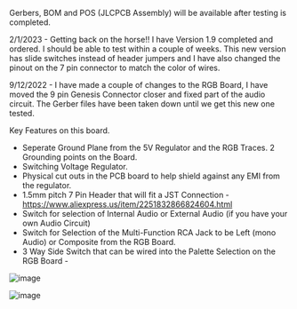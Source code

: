 Gerbers, BOM and POS (JLCPCB Assembly) will be available after testing is completed.

2/1/2023 - Getting back on the horse!!  I have Version 1.9 completed and ordered. I should be able to test within a couple of weeks.
This new version has slide switches instead of header jumpers and I have also changed the pinout on the 7 pin connector to match the color of wires.

9/12/2022 - I have made a couple of changes to the RGB Board, I have moved the 9 pin Genesis Connector closer and fixed part of the audio circuit.
The Gerber files have been taken down until we get this new one tested.

Key Features on this board.
- Seperate Ground Plane from the 5V Regulator and the RGB Traces.  2 Grounding points on the Board. 
- Switching Voltage Regulator. 
- Physical cut outs in the PCB board to help shield against any EMI from the regulator.
- 1.5mm pitch 7 Pin Header that will fit a JST Connection - https://www.aliexpress.us/item/2251832866824604.html
- Switch for selection of Internal Audio or External Audio (if you have your own Audio Circuit)
- Switch for Selection of the Multi-Function RCA Jack to be Left (mono Audio) or Composite from the RGB Board.
- 3 Way Side Switch that can be wired into the Palette Selection on the RGB Board - 

![image](https://user-images.githubusercontent.com/70423454/216229176-2274718d-cc2f-489f-aa68-324682cbb03c.png)


![image](https://user-images.githubusercontent.com/70423454/186765197-ad553ddd-35f1-48db-b001-a405b71ebd25.png)
